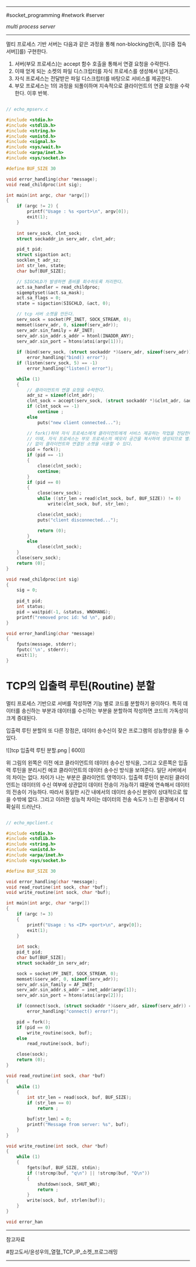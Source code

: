 
---

#socket_programming #network #server 

*multi process server*

---

멀티 프로세스 기반 서버는 다음과 같은 과정을 통해 non-blocking한(즉, [[다중 접속 서버]]를) 구현한다.

1. 서버(부모 프로세스)는 accept 함수 호출을 통해서 연결 요청을 수락한다.
2. 이때 얻게 되는 소켓의 파일 디스크립터를 자식 프로세스를 생성해서 넘겨준다.
3. 자식 프로세스는 전달받은 파일 디스크립터를 바탕으로 서비스를 제공한다.
4. 부모 프로세스는 1의 과정을 되풀이하며 지속적으로 클라이언트의 연결 요청을 수락한다. 이후 반복.

```c

// echo_mpserv.c

#include <stdio.h>
#include <stdlib.h>
#include <string.h>
#include <unistd.h>
#include <signal.h>
#include <sys/wait.h>
#include <arpa/inet.h>
#include <sys/socket.h>

#define BUF_SIZE 30

void error_handling(char *message);
void read_childproc(int sig);

int main(int argc, char *argv[])
{
	if (argc != 2) {
		printf("Usage : %s <port>\n", argv[0]);
		exit(1);
	}
	
	int serv_sock, clnt_sock;
	struct sockaddr_in serv_adr, clnt_adr;

	pid_t pid;
	struct sigaction act;
	socklen_t adr_sz;
	int str_len, state;
	char buf[BUF_SIZE];

	// SIGCHLD가 발생하면 좀비를 회수하도록 처리한다.
	act.sa_handler = read_childproc;
	sigemptyset(&act.sa_mask);
	act.sa_flags = 0;
	state = sigaction(SIGCHLD, &act, 0);

	// tcp 서버 소켓을 만든다.
	serv_sock = socket(PF_INET, SOCK_STREAM, 0);
	memset(&serv_adr, 0, sizeof(serv_adr));
	serv_adr.sin_family = AF_INET;
	serv_adr.sin_addr.s_addr = htonl(INADDR_ANY);
	serv_adr.sin_port = htons(atoi(argv[1]));
	
	if (bind(serv_sock, (struct sockaddr *)&serv_adr, sizeof(serv_adr)) == -1)
		error_handling("bind() error");
	if (listen(serv_sock, 5) == -1)
		error_handling("listen() error");

	while (1)
	{
		// 클라이언트의 연결 요청을 수락한다.
		adr_sz = sizeof(clnt_adr);
		clnt_sock = accept(serv_sock, (struct sockaddr *)&clnt_adr, &adr_sz);
		if (clnt_sock == -1)
			continue ;
		else
			puts("new client connected...");

		// fork()하여 자식 프로세스에게 클라이언트에게 서비스 제공하는 작업을 전담한다.
		// 이때, 자식 프로세스는 부모 프로세스의 메모리 공간을 복사하여 생성되므로 별도의 전달 작업
		// 없이 클라이언트와 연결된 소켓을 사용할 수 있다.
		pid = fork();
		if (pid == -1)
		{
			close(clnt_sock);
			continue;
		}
		if (pid == 0)
		{
			close(serv_sock);
			while ((str_len = read(clnt_sock, buf, BUF_SIZE)) != 0)
				write(clnt_sock, buf, str_len);

			close(clnt_sock);
			puts("client disconnected...");

			return (0);
		}
		else
			close(clnt_sock);
	}
	close(serv_sock);
	return (0);
}

void read_childproc(int sig)
{
	sig = 0;
	
	pid_t pid;
	int status;
	pid = waitpid(-1, &status, WNOHANG);
	printf("removed proc id: %d \n", pid);
}

void error_handling(char *message)
{
	fputs(message, stderr);
	fputc('\n', stderr);
	exit(1);
}

```

# TCP의 입출력 루틴(Routine) 분할

멀티 프로세스 기반으로 서버를 작성하면 기능 별로 코드를 분할하기 용이하다. 특히 데이터를 송신하는 부분과 데이터를 수신하는 부분을 분할하여 작성하면 코드의 가독성이 크게 증대된다.

입출력 루틴 분할의 또 다른 장점은, 데이터 송수신이 잦은 프로그램의 성능향상을 들 수 있다.

![[tcp 입출력 루틴 분할.png | 600]]

위 그림의 왼쪽은 이전 에코 클라이언트의 데이터 송수신 방식을, 그리고 오른쪽은 입출력 루틴을 분리시킨 에코 클라이언트의 데이터 송수신 방식을 보여준다. 일단 서버에서의 차이는 없다. 차이가 나는 부분은 클라이언트 영역이다. 입출력 루틴이 분리된 클라이언트는 데이터의 수신 여부에 상관없이 데이터 전송이 가능하기 떄문에 연속해서 데이터의 전송이 가능하다. 따라서 동일한 시간 내에서의 데이터 송수신 분량이 상대적으로 많을 수밖에 없다. 그리고 이러한 성능적 차이는 데이터의 전송 속도가 느린 환경에서 더 확실히 드러난다.

```c

// echo_mpclient.c

#include <stdio.h>
#include <stdlib.h>
#include <string.h>
#include <unistd.h>
#include <arpa/inet.h>
#include <sys/socket.h>

#define BUF_SIZE 30

void error_handling(char *message);
void read_routine(int sock, char *buf);
void write_routine(int sock, char *buf);

int main(int argc, char *argv[])
{
	if (argc != 3)
	{
		printf("Usage : %s <IP> <port>\n", argv[0]);
		exit(1);
	}
	
	int sock;
	pid_t pid;
	char buf[BUF_SIZE];
	struct sockaddr_in serv_adr;

	sock = socket(PF_INET, SOCK_STREAM, 0);
	memset(&serv_adr, 0, sizeof(serv_adr));
	serv_adr.sin_family = AF_INET;
	serv_adr.sin_addr.s_addr = inet_addr(argv[1]);
	serv_adr.sin_port = htons(atoi(argv[2]));

	if (connect(sock, (struct sockaddr *)&serv_adr, sizeof(serv_adr)) == -1)
		error_handling("connect() error!");

	pid = fork();
	if (pid == 0)
		write_routine(sock, buf);
	else
		read_routine(sock, buf);

	close(sock);
	return (0);
}

void read_routine(int sock, char *buf)
{
	while (1)
	{
		int str_len = read(sock, buf, BUF_SIZE);
		if (str_len == 0)
			return ;

		buf[str_len] = 0;
		printf("Message from server: %s", buf);
	}
}

void write_routine(int sock, char *buf)
{
	while (1)
	{
		fgets(buf, BUF_SIZE, stdin);
		if (!strcmp(buf, "q\n") || !strcmp(buf, "Q\n"))
		{
			shutdown(sock, SHUT_WR);
			return ;
		}
		write(sock, buf, strlen(buf));
	}
}

void error_han

```

---

참고자료

#참고도서/윤성우의_열혈_TCP_IP_소켓_프로그래밍 

---
